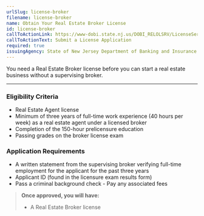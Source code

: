 ```yaml
---
urlSlug: license-broker
filename: license-broker
name: Obtain Your Real Estate Broker License
id: license-broker
callToActionLink: https://www-dobi.state.nj.us/DOBI_RELOLSRV/LicenseServices
callToActionText: Submit a License Application
required: true
issuingAgency: State of New Jersey Department of Banking and Insurance Real Estate Commission
---
```

You need a Real Estate Broker license before you can start a real estate business without a supervising broker. 
 
---
### Eligibility Criteria
- Real Estate Agent license
- Minimum of three years of full-time work experience (40 hours per week) as a real estate agent under a licensed broker
- Completion of the 150-hour prelicensure education 
- Passing grades on the broker license exam
 
### Application Requirements
- A written statement from the supervising broker verifying full-time employment for the applicant for the past three years
- Applicant ID (found in the licensure exam results form)
- Pass a criminal background check
-﻿ Pay any associated fees
 
>**Once approved, you will have:**  
>- A Real Estate Broker license
